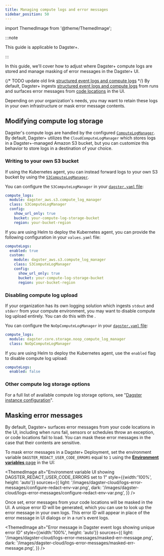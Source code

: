 ```yaml
---
title: Managing compute logs and error messages
sidebar_position: 50
---
```


import ThemedImage from '@theme/ThemedImage';

:::note

This guide is applicable to Dagster+.

:::

In this guide, we'll cover how to adjust where Dagster+ compute logs are stored and manage masking of error messages in the Dagster+ UI.

{/* TODO update old link [structured event logs and compute logs](/concepts/logging#log-types) */}
By default, Dagster+ ingests [structured event logs and compute logs](/todo) from runs and surfaces error messages from [code locations](/dagster-plus/deployment/code-locations/) in the UI.

Depending on your organization's needs, you may want to retain these logs in your own infrastructure or mask error message contents.

## Modifying compute log storage

Dagster's compute logs are handled by the configured [`ComputeLogManager`](/api/python-api/internals#compute-log-manager). By default, Dagster+ utilizes the `CloudComputeLogManager` which stores logs in a Dagster+-managed Amazon S3 bucket, but you can customize this behavior to store logs in a destination of your choice.

### Writing to your own S3 bucket

If using the Kubernetes agent, you can instead forward logs to your own S3 bucket by using the [`S3ComputeLogManager`](/api/python-api/libraries/dagster-aws#dagster_aws.s3.S3ComputeLogManager).

You can configure the `S3ComputeLogManager` in your [`dagster.yaml` file](/dagster-plus/deployment/management/settings/customizing-agent-configuration):

```yaml
compute_logs:
  module: dagster_aws.s3.compute_log_manager
  class: S3ComputeLogManager
  config:
    show_url_only: true
    bucket: your-compute-log-storage-bucket
    region: your-bucket-region
```

If you are using Helm to deploy the Kubernetes agent, you can provide the following configuration in your `values.yaml` file:

```yaml
computeLogs:
  enabled: true
  custom:
    module: dagster_aws.s3.compute_log_manager
    class: S3ComputeLogManager
    config:
      show_url_only: true
      bucket: your-compute-log-storage-bucket
      region: your-bucket-region
```

### Disabling compute log upload

If your organization has its own logging solution which ingests `stdout` and `stderr` from your compute environment, you may want to disable compute log upload entirely. You can do this with the <PyObject section="internals" module="dagster._core.storage.noop_compute_log_manager" object="NoOpComputeLogManager" />.

You can configure the `NoOpComputeLogManager` in your [`dagster.yaml` file](/dagster-plus/deployment/management/settings/cutomizing-agent-settings):

```yaml
compute_logs:
  module: dagster.core.storage.noop_compute_log_manager
  class: NoOpComputeLogManager
```

If you are using Helm to deploy the Kubernetes agent, use the `enabled` flag to disable compute log upload:

```yaml
computeLogs:
  enabled: false
```

### Other compute log storage options

For a full list of available compute log storage options, see "[Dagster instance configuration](/guides/deploy/dagster-instance-configuration#compute-log-storage)".

## Masking error messages

By default, Dagster+ surfaces error messages from your code locations in the UI, including when runs fail, sensors or schedules throw an exception, or code locations fail to load. You can mask these error messages in the case that their contents are sensitive.

To mask error messages in a Dagster+ Deployment, set the environment variable `DAGSTER_REDACT_USER_CODE_ERRORS` equal to `1` using the [**Environment variables** page](/dagster-plus/deployment/management/environment-variables/) in the UI:

<ThemedImage
  alt="Environment variable UI showing DAGSTER_REDACT_USER_CODE_ERRORS set to 1"
  style={{width:'100%', height: 'auto'}}
  sources={{
    light: '/images/dagster-cloud/logs-error-messages/configure-redact-env-var.png',
    dark: '/images/dagster-cloud/logs-error-messages/configure-redact-env-var.png',
  }}
/>

Once set, error messages from your code locations will be masked in the UI. A unique error ID will be generated, which you can use to look up the error message in your own logs. This error ID will appear in place of the error message in UI dialogs or in a run's event logs.


<ThemedImage
  alt="Error message in Dagster event logs showing unique error ID"
  style={{width:'100%', height: 'auto'}}
  sources={{
    light: '/images/dagster-cloud/logs-error-messages/masked-err-message.png',
    dark: '/images/dagster-cloud/logs-error-messages/masked-err-message.png',
  }}
/>
